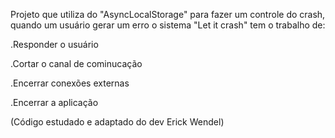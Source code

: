Projeto que utiliza do "AsyncLocalStorage" para fazer um controle do crash, quando um usuário gerar um erro o sistema "Let it crash" tem o trabalho de:

.Responder o usuário

.Cortar o canal de cominucação

.Encerrar conexões externas

.Encerrar a aplicação


(Código estudado e adaptado do dev Erick Wendel)
